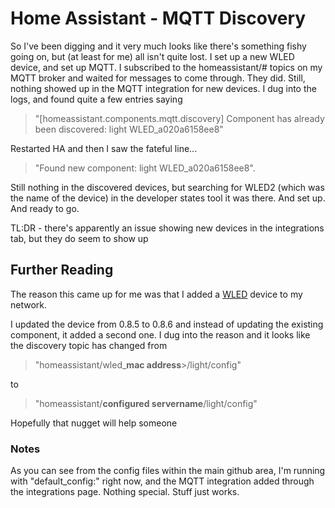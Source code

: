 # Home Assistant - MQTT Discovery

So I've been digging and it very much looks like there's something fishy going on, but  (at least for me) all isn't quite lost.
I set up a new WLED device, and set up MQTT.  I subscribed to the homeassistant/# topics on my MQTT broker and waited for messages to come through.  They did.
Still, nothing showed up in the MQTT integration for new devices.
I dug into the logs, and found quite a few entries saying

> "[homeassistant.components.mqtt.discovery] Component has already been discovered: light WLED_a020a6158ee8"

Restarted HA and then I saw the fateful line...

> "Found new component: light WLED_a020a6158ee8".  

Still nothing in the discovered devices, but searching for WLED2 (which was the name of the device) in the developer states tool it was there.  And set up.  And ready to go.

TL:DR - there's apparently an issue showing new devices in the integrations tab, but they do seem to show up

## Further Reading

The reason this came up for me was that I added a [WLED](https://github.com/Aircoookie/WLED) device to my network.

I updated the device from 0.8.5 to 0.8.6 and instead of updating the existing component, it added a second one.  I dug into the reason and it looks like the discovery topic has changed from 

> "homeassistant/wled_**mac address**>/light/config" 
  
to  
  
> "homeassistant/**configured servername**/light/config"

Hopefully that nugget will help someone

### Notes

As you can see from the config files within the main github area, I'm running with "default_config:" right now, and the MQTT integration added through the integrations page.  Nothing special.  Stuff just works.

